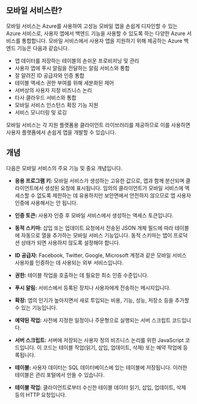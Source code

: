 
## <a name="what-is"></a>모바일 서비스란?

모바일 서비스는 Azure를 사용하여 고성능 모바일 앱을 손쉽게 디자인할 수 있는 Azure 서비스로, 사용자 앱에서 백엔드 기능을 사용할 수 있도록 하는 다양한 Azure 서비스를 통합합니다. 모바일 서비스에서 사용자 앱을 지원하기 위해 제공하는 Azure 백엔드 기능은 다음과 같습니다.

* 앱 데이터를 저장하는 테이블의 손쉬운 프로비저닝 및 관리
* 사용자 앱에 푸시 알림을 전달하는 알림 서비스와 통합
* 잘 알려진 ID 공급자와 인증 통합
* 테이블 액세스 권한 부여를 위해 세분화된 제어
* 서버상의 사용자 지정 비즈니스 논리
* 타사 클라우드 서비스와 통합
* 모바일 서비스 인스턴스 확장 기능 지원
* 서비스 모니터링 및 로깅

모바일 서비스는 각 지원 플랫폼용 클라이언트 라이브러리를 제공하므로 이를 사용하면 사용자 플랫폼에서 손쉽게 앱을 개발할 수 있습니다.

## <a name="concepts"> </a>개념

다음은 모바일 서비스의 주요 기능 및 중요 개념입니다.

<!--![1][1]-->

* **응용 프로그램 키:** 모바일 서비스가 생성하는 고유한 값으로, 앱과 함께 분산되며 클라이언트에서 생성된 요청에 표시됩니다. 임의의 클라이언트가 모바일 서비스에 액세스할 수 없도록 제한하는 데 유용하지만 보안면에서 안전하지 않으므로 앱 사용자 인증에 사용해서는 안 됩니다.

* **인증 토큰:** 사용자 인증 후 모바일 서비스에서 생성하는 액세스 토큰입니다.

* **동적 스키마:** 삽입 또는 업데이트 요청에서 전송된 JSON 개체 필드에 따라 테이블에 자동으로 열을 추가하는 모바일 서비스 기능입니다. 동적 스키마는 앱이 프로덕션 상태가 되면 사용하지 않도록 설정해야 합니다.

* **ID 공급자:** Facebook, Twitter, Google, Microsoft 계정과 같은 모바일 서비스 사용자를 인증하는 데 사용되는 외부 서비스입니다.

* **권한:** 테이블 작업을 호출하는 데 필요한 최소 인증 수준입니다.

* **푸시 알림:** 서비스에서 등록된 장치나 사용자에게 전송하는 메시지입니다.

* **확장:** 앱의 인기가 높아지면서 새로 투입되는 비용, 기능, 성능, 저장소 등을 추가할 수 있는 기능입니다.

* **예약된 작업:** 사전에 지정한 일정이나 주문형으로 실행되는 서버 스크립트 코드입니다.

* **서버 스크립트:** 서버에 저장되는 사용자 정의 비즈니스 논리를 위한 JavaScript 코드입니다. 이 코드는 테이블 작업(읽기, 삽입, 업데이트, 삭제) 또는 예약 작업에 등록됩니다.

* **테이블:** 사용자 데이터는 SQL 데이터베이스에 있는 테이블에 저장됩니다. 이러한 테이블은 관리 포털에서 만들 수 있습니다.

* **테이블 작업:** 클라이언트로부터 수신한 테이블 데이터 읽기, 삽입, 업데이트, 삭제 등의 HTTP 요청입니다.

<!-- Images. -->